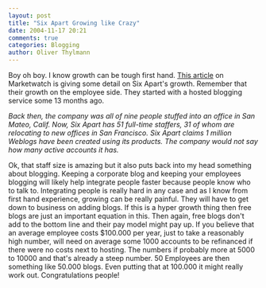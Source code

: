 ```yaml
---
layout: post
title: "Six Apart Growing like Crazy"
date: 2004-11-17 20:21
comments: true
categories: Blogging
author: Oliver Thylmann
---
```



Boy oh boy. I know growth can be tough first hand. [This article](http://www.marketwatch.com/news/yhoo/story.asp?source=blq/yhoo&amp;siteid=yhoo&amp;dist=yhoo&amp;guid=%7B9AD59DB0%2DF140%2D4041%2D99A5%2D57E9A0D6E492%7D) on Marketwatch is giving some detail on Six Apart's growth. Remember that their growth on the employee side. They started with a hosted blogging service some 13 months ago.

*Back then, the company was all of nine people stuffed into an office in San Mateo, Calif. Now, Six Apart has 51 full-time staffers, 31 of whom are relocating to new offices in San Francisco. Six Apart claims 1 million Weblogs have been created using its products. The company would not say how many active accounts it has.*

Ok, that staff size is amazing but it also puts back into my head something about blogging. Keeping a corporate blog and keeping your employees blogging will likely help integrate people faster because people know who to talk to. Integrating people is really hard in any case and as I know from first hand experience, growing can be really painful. They will have to get down to business on adding blogs. If this is a hyper growth thing then free blogs are just an important equation in this. Then again, free blogs don't add to the bottom line and their pay model might pay up. If you believe that an average employee costs $100.000 per year, just to take a reasonably high number, will need on average some 1000 accounts to be refinanced if there were no costs next to hosting. The numbers if probably more at 5000 to 10000 and that's already a steep number. 50 Employees are then something like 50.000 blogs. Even putting that at 100.000 it might really work out. Congratulations people!


